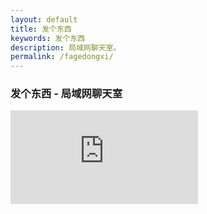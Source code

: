 ```yaml
---
layout: default
title: 发个东西
keywords: 发个东西
description: 局域网聊天室。
permalink: /fagedongxi/
---
```


<div class="external-site-container">
  <h3>发个东西 - 局域网聊天室</h3>
  <iframe src="https://fagedongxi.com" 
          class="external-iframe"
          title="fagedongxi.com" 
          frameborder="0" 
          scrolling="auto">
  </iframe>
</div>
